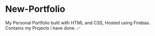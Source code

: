 # New-Portfolio
My Personal Portfolio 
built with HTML and CSS,
Hosted using Firebas.
Contains my Projects i have done. ✅ 

